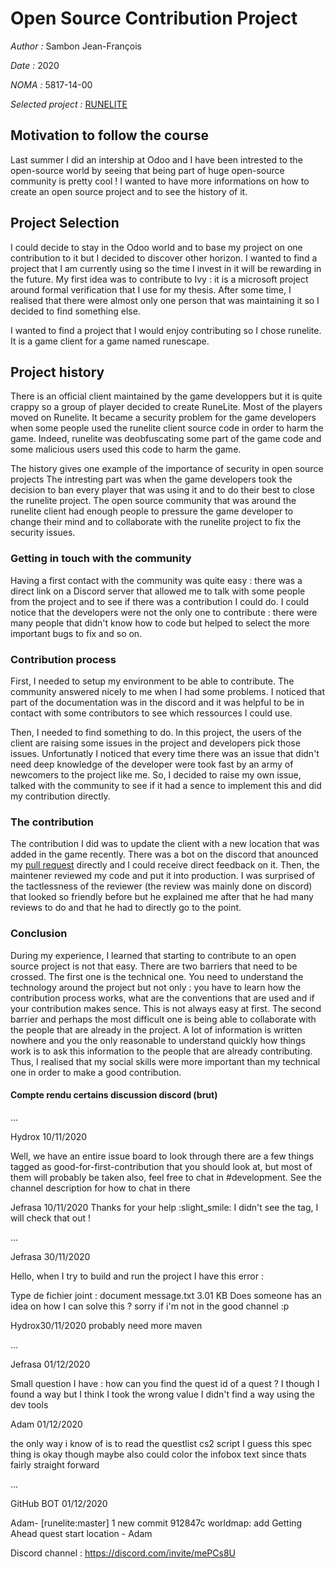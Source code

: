 # Open Source Contribution Project
*Author :* Sambon Jean-François

*Date :* 2020

*NOMA :* 5817-14-00

*Selected project :* [RUNELITE](https://github.com/runelite)


## Motivation to follow the course

Last summer I did an intership at Odoo and I have been intrested to the open-source world by seeing that being part of huge open-source community is pretty cool ! I wanted to have more informations on how to create an open source project and to see the history of it.

## Project Selection

I could decide to stay in the Odoo world and to base my project on one contribution to it but I decided to discover other horizon. I wanted to find a project that I am currently using so the time I invest in it will be rewarding in the future. My first idea was to contribute to Ivy : it is a microsoft project around formal verification that I use for my thesis. After some time, I realised that there were almost only one person that was maintaining it so I decided to find something else.

I wanted to find a project that I would enjoy contributing so I chose runelite. It is a game client for a game named runescape. 

## Project history

There is an official client maintained by the game developpers but it is quite crappy so a group of player decided to create RuneLite. Most of the players moved on Runelite. It became a security problem for the game developers when some people used the runelite client source code in order to harm the game. Indeed, runelite was deobfuscating some part of the game code and some malicious users used this code to harm the game.

The history gives one example of the importance of security in open source projects The intresting part was when the game developers took the decision to  ban every player that was using it and to do their best to close the runelite project. The open source community that was around the runelite client had enough people to pressure the game developer to change their mind and to collaborate with the runelite project to fix the security issues. 

### Getting in touch with the community

Having a first contact with the community was quite easy : there was a direct link on a Discord server that allowed me to talk with some people from the project and to see if there was a contribution I could do. I could notice that the developers were not the only one to contribute : there were many people that didn't know how to code but helped to select the more important bugs to fix and so on.


### Contribution process 

First, I needed to setup my environment to be able to contribute. The community answered nicely to me when I had some problems. I noticed that part of the documentation was in the discord and it was helpful to be in contact with some contributors to see which ressources I could use.

Then, I needed to find something to do. In this project, the users of the client are raising some issues in the project and developers pick those issues. Unfortunatly I noticed that every time there was an issue that didn't need deep knowledge of the developer were took fast by an army of newcomers to the project like me. So, I decided to raise my own issue, talked with the community to see if it had a sence to implement this and did my contribution directly.

### The contribution

The contribution I did  was to update the client with a new location that was added in the game recently. There was a bot on the discord that anounced my [pull request](https://github.com/runelite/runelite/pull/12865) directly and I could receive direct feedback on it. Then, the maintener reviewed my code and put it into production. I was surprised of the tactlessness of the reviewer (the review was mainly done on discord) that looked so friendly before but he explained me after that he had many reviews to do and that he had to directly go to the point.

### Conclusion 

During my experience, I learned that starting to contribute to an open source project is not that easy. There are two barriers that need to be crossed. The first one is the technical one. You need to understand the technology around the project but not only : you have to learn how the contribution process works, what are the conventions that are used and if your contribution makes sence. This is not always easy at first. The second barrier and perhaps the most difficult one is being able to collaborate with the people that are already in the project. A lot of information is written nowhere and you the only reasonable to understand quickly how things work is to ask this information to the people that are already contributing. Thus, I realised that my social skills were more important than my technical one in order to make a good contribution.

#### Compte rendu certains discussion discord (brut)


... 

Hydrox 10/11/2020

Well, we have an entire issue board to look through
there are a few things tagged as good-for-first-contribution that you should look at, but most of them will probably be taken
also, feel free to chat in #development. See the channel description for how to chat in there

Jefrasa 10/11/2020
Thanks for your help :slight_smile: I didn't see the tag, I will check that out !

...

Jefrasa 30/11/2020

Hello, when I try to build and run the project I have this error :

Type de fichier joint : document
message.txt
3.01 KB
Does someone has an idea on how I can solve this ?
sorry if i'm not in the good channel :p

Hydrox30/11/2020
probably need more maven

...

Jefrasa 01/12/2020

Small question I have : how can you find the quest id of a quest ? I though I found a way but I think I took the wrong value
I didn't find a way using the dev tools

Adam 01/12/2020

the only way i know of is to read the questlist cs2 script
I guess this spec thing is okay though
maybe also could color the infobox text since thats fairly straight forward

...

GitHub
BOT
01/12/2020

Adam-
[runelite:master] 1 new commit
912847c worldmap: add Getting Ahead quest start location - Adam

Discord channel : https://discord.com/invite/mePCs8U
